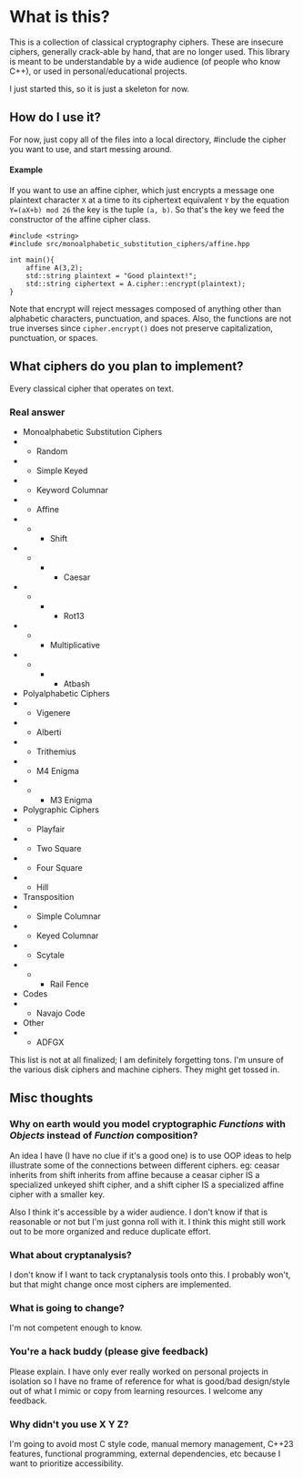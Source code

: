 # What is this?

This is a collection of classical cryptography ciphers. These are insecure ciphers, generally crack-able by hand, that are no longer used. This library is  meant to be understandable by a wide audience (of people who know C++), or used in personal/educational projects. 

I just started this, so it is just a skeleton for now. 

## How do I use it?
For now, just copy all of the files into a local directory, #include the cipher you want to use, and start messing around. 
#### Example
 If you want to use an affine cipher, which just encrypts a message one plaintext character `X` at a time to its ciphertext equivalent `Y` by the equation `Y=(aX+b) mod 26` the key is the tuple `(a, b)`. So that's the key we feed the constructor of the affine cipher class.
```
#include <string>
#include src/monoalphabetic_substitution_ciphers/affine.hpp

int main(){
	affine A(3,2);
	std::string plaintext = "Good plaintext!";
	std::string ciphertext = A.cipher::encrypt(plaintext);
}
```
Note that encrypt will reject messages composed of anything other than alphabetic characters, punctuation, and spaces. Also, the functions are not true inverses since `cipher.encrypt()` does not preserve capitalization, punctuation, or spaces.
## What ciphers do you plan to implement?
Every classical cipher that operates on text.
###  Real answer
- Monoalphabetic Substitution Ciphers
- - Random 
- - Simple Keyed
- - Keyword Columnar
- - Affine
- - - Shift
- - - - Caesar
- - - - Rot13
- - - Multiplicative
- - - - Atbash
- Polyalphabetic Ciphers
- - Vigenere
- - Alberti
- - Trithemius
- - M4 Enigma
- - - M3 Enigma
- Polygraphic Ciphers
- - Playfair
- - Two Square
- - Four Square
- - Hill
- Transposition
- - Simple Columnar
- - Keyed Columnar
- - Scytale
- - - Rail Fence
- Codes
- - Navajo Code
- Other
- - ADFGX

This list is not at all finalized; I am definitely forgetting tons.
I'm unsure of the various disk ciphers and machine ciphers. They might get tossed in. 
## Misc thoughts
### Why on earth would you model cryptographic *Functions* with *Objects* instead of *Function* composition?
An idea I have (I have no clue if it's a good one) is to use OOP ideas to help illustrate some of the connections between different ciphers. eg: ceasar inherits from shift inherits from affine because a ceasar cipher IS a specialized unkeyed shift cipher, and a shift cipher IS a specialized affine cipher with a smaller key.

Also I think it's accessible by a wider audience. I don't know if that is reasonable or not but I'm just gonna roll with it. I think this might still work out to be more organized and reduce duplicate effort.

### What about cryptanalysis?
I don't know if I want to tack cryptanalysis tools onto this. I probably won't, but that might change once most ciphers are implemented.
### What is going to change?
I'm not competent enough to know.
### You're a hack buddy (please give feedback)
Please explain. I have only ever really worked on personal projects in isolation so I have no frame of reference for what is good/bad design/style out of what I mimic or copy from learning resources. I welcome any feedback.
### Why didn't you use X Y Z?
I'm going to avoid most C style code, manual memory management, C++23 features, functional programming, external dependencies, etc because I want to prioritize accessibility. 